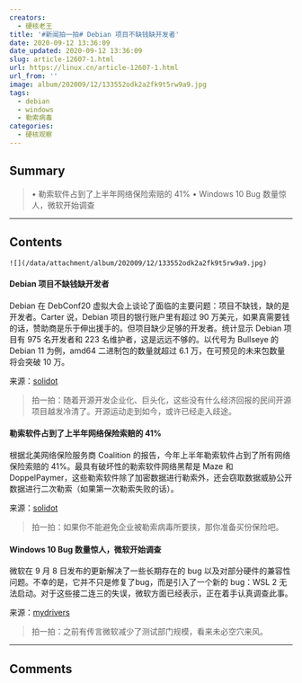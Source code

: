 ```yaml
---
creators:
  - 硬核老王
title: '#新闻拍一拍# Debian 项目不缺钱缺开发者'
date: 2020-09-12 13:36:09
date_updated: 2020-09-12 13:36:09
slug: article-12607-1.html
url: https://linux.cn/article-12607-1.html
url_from: ''
image: album/202009/12/133552odk2a2fk9t5rw9a9.jpg
tags:
  - debian
  - windows
  - 勒索病毒
categories:
  - 硬核观察
---
```


## Summary

> • 勒索软件占到了上半年网络保险索赔的 41% • Windows 10 Bug 数量惊人，微软开始调查

***

<!-- more -->

## Contents

`![](/data/attachment/album/202009/12/133552odk2a2fk9t5rw9a9.jpg)`

#### Debian 项目不缺钱缺开发者

Debian 在 DebConf20 虚拟大会上谈论了面临的主要问题：项目不缺钱，缺的是开发者。Carter 说，Debian 项目的银行账户里有超过 90 万美元，如果真需要钱的话，赞助商是乐于伸出援手的。但项目缺少足够的开发者。统计显示 Debian 项目有 975 名开发者和 223 名维护者，这是远远不够的。以代号为 Bullseye 的 Debian 11 为例，amd64 二进制包的数量就超过 6.1 万，在可预见的未来包数量将会突破 10 万。

来源：[solidot](https://www.solidot.org/story?sid=65509)

> 
> 拍一拍：随着开源开发企业化、巨头化，这些没有什么经济回报的民间开源项目越发冷清了。开源运动走到如今，或许已经走入歧途。
> 
> 
> 

#### 勒索软件占到了上半年网络保险索赔的 41%

根据北美网络保险服务商 Coalition 的报告，今年上半年勒索软件占到了所有网络保险索赔的 41%。最具有破坏性的勒索软件网络黑帮是 Maze 和 DoppelPaymer，这些勒索软件除了加密数据进行勒索外，还会窃取数据威胁公开数据进行二次勒索（如果第一次勒索失败的话）。

来源：[solidot](https://www.solidot.org/story?sid=65515)

> 
> 拍一拍：如果你不能避免企业被勒索病毒所要挟，那你准备买份保险吧。
> 
> 
> 

#### Windows 10 Bug 数量惊人，微软开始调查

微软在 9 月 8 日发布的更新解决了一些长期存在的 bug 以及对部分硬件的兼容性问题。不幸的是，它并不只是修复了bug，而是引入了一个新的 bug：WSL 2 无法启动。对于这些接二连三的失误，微软方面已经表示，正在着手认真调查此事。

来源：[mydrivers](https://news.mydrivers.com/1/712/712934.htm)

> 
> 拍一拍：之前有传言微软减少了测试部门规模，看来未必空穴来风。
> 
> 
>

***

## Comments
